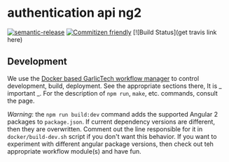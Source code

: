 # authentication api ng2

[![semantic-release](https://img.shields.io/badge/%20%20%F0%9F%93%A6%F0%9F%9A%80-semantic--release-e10079.svg)](https://github.com/semantic-release/semantic-release)
[![Commitizen friendly](https://img.shields.io/badge/commitizen-friendly-brightgreen.svg)](http://commitizen.github.io/cz-cli/)
[![Build Status](get travis link here)

## Development

We use the [Docker based GarlicTech workflow manager](https://github.com/garlictech/workflows) to control development, build, deployment.
See the appropriate sections there, It is _ important _. For the description of `npm run`, `make`, etc. commands, consult the page.

_Warning_: the `npm run build:dev` command adds the supported Angular 2 packages to `package.json`. If current dependency versions are different, then they are overwritten. Comment out the line responsible for it
in `docker/build-dev.sh` script if you don't want this behavior. If you want to experiment with different angular package versions, then check out teh appropriate workflow
module(s) and have fun.
